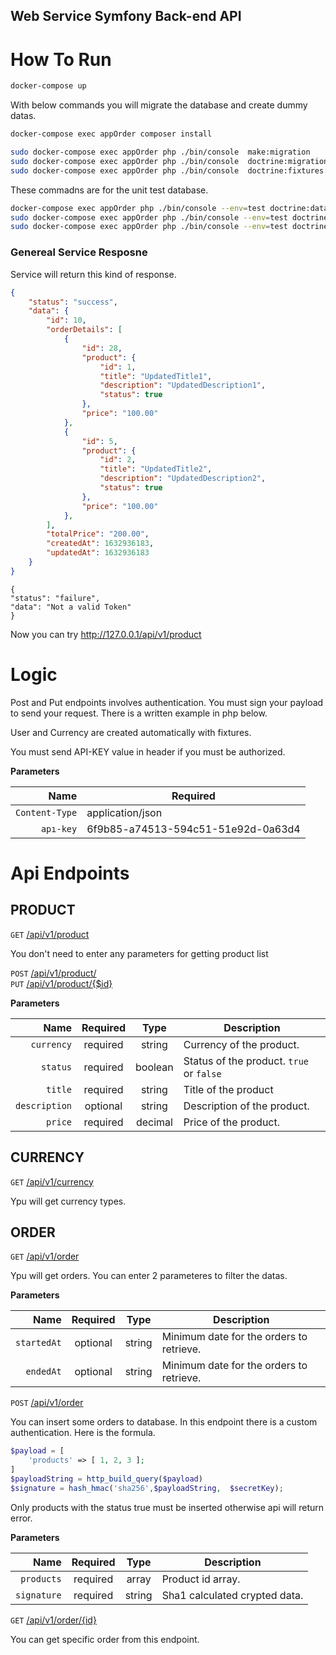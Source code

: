 ## Web Service Symfony Back-end API

# How To Run

```bash
docker-compose up
```



With below commands you will migrate the database and create dummy datas.

```bash
docker-compose exec appOrder composer install
```

```bash
sudo docker-compose exec appOrder php ./bin/console  make:migration
sudo docker-compose exec appOrder php ./bin/console  doctrine:migrations:migrate
sudo docker-compose exec appOrder php ./bin/console  doctrine:fixtures:load
```

These commadns are for the unit test database.

```bash
docker-compose exec appOrder php ./bin/console --env=test doctrine:database:create
sudo docker-compose exec appOrder php ./bin/console --env=test doctrine:migrations:migrate
sudo docker-compose exec appOrder php ./bin/console --env=test doctrine:fixtures:load
```




### Genereal Service Resposne

Service will return this kind of response.

```JSON
{
    "status": "success",
    "data": {
        "id": 10,
        "orderDetails": [
            {
                "id": 28,
                "product": {
                    "id": 1,
                    "title": "UpdatedTitle1",
                    "description": "UpdatedDescription1",
                    "status": true
                },
                "price": "100.00"
            },
            {
                "id": 5,
                "product": {
                    "id": 2,
                    "title": "UpdatedTitle2",
                    "description": "UpdatedDescription2",
                    "status": true
                },
                "price": "100.00"
            },
        ],
        "totalPrice": "200.00",
        "createdAt": 1632936183,
        "updatedAt": 1632936183
    }
}
```

```
{
"status": "failure",
"data": "Not a valid Token"
}
```


Now you can try http://127.0.0.1/api/v1/product

# Logic

Post and Put endpoints involves authentication. You must sign your payload to send your request. There is a written example in php below.

User and Currency are created automatically with fixtures.

You must send API-KEY value in header if you must be authorized.

**Parameters**

|          Name | Required                                                                                                                                                            |
| -------------:| --------------------------------------------------------------------------------------------------------------------------------------------------------------------- |
|     `Content-Type` | application/json                                                       |
|     `apı-key` | 6f9b85-a74513-594c51-51e92d-0a63d4 


# Api Endpoints

## PRODUCT

`GET` [/api/v1/product](#post-1billingstart-trialjson) <br/>

You don't need to enter any parameters for getting product list

`POST` [/api/v1/product/](#post-1billingstart-trialjson) <br/>
`PUT` [/api/v1/product/{$id}](#post-1billingstart-trialjson) <br/>

**Parameters**

|          Name | Required |  Type   | Description                                                                                                                                                           |
| -------------:|:--------:|:-------:| --------------------------------------------------------------------------------------------------------------------------------------------------------------------- |
|     `currency` | required | string  | Currency of the product.                                                                     |
|     `status` | required | boolean  | Status of the product. `true` or `false`
|     `title` | required | string  | Title of the product
|     `description` | optional | string  | Description of the product.
|     `price` | required | decimal  | Price of the product.

## CURRENCY

`GET` [/api/v1/currency](#post-1billingstart-trialjson) <br/>

Ypu will get currency types.

## ORDER

`GET` [/api/v1/order](#post-1billingstart-trialjson) <br/>

Ypu will get orders. You can enter 2 parameteres to filter the datas.

**Parameters**

|          Name | Required |  Type   | Description                                                                                                                                                           |
| -------------:|:--------:|:-------:| --------------------------------------------------------------------------------------------------------------------------------------------------------------------- |
|     `startedAt` | optional | string  | Minimum date for the orders to retrieve.                                                                     |
|     `endedAt` | optional | string  | Minimum date for the orders to retrieve.

`POST` [/api/v1/order](#post-1billingstart-trialjson) <br/>

You can insert some orders to database. In this endpoint there is a custom authentication. Here is the formula. 

```php
$payload = [
    'products' => [ 1, 2, 3 ];
]
$payloadString = http_build_query($payload)  
$signature = hash_hmac('sha256',$payloadString,  $secretKey);

```
Only products with the status true must be inserted otherwise api will return error.


**Parameters**

|          Name | Required |  Type   | Description                                                                                                                                                           |
| -------------:|:--------:|:-------:| --------------------------------------------------------------------------------------------------------------------------------------------------------------------- |
|     `products` | required | array  | Product id array.                                                                     |
|     `signature` | required | string  | Sha1 calculated crypted data.


`GET` [/api/v1/order/{id}](#link) <br/>

You can get specific order from this endpoint.

